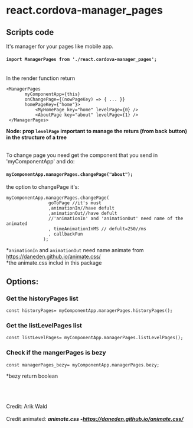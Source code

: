 # react.cordova-manager_pages

## Scripts code
It's manager for your pages like mobile app.<br>

#### `import ManagerPages from './react.cordova-manager_pages';`

<br>
In the render function return

 ```
 <ManagerPages
        myComponentApp={this}
        onChangePage={(nowPageKey) => { ... }}    
        homePageKey={"home"}>
            <MyHomePage key="home" levelPage={0} />
            <AboutPage key="about" levelPage={1} />
  </ManagerPages>
```
**Node: prop `levelPage` important to manage the returs (from back button) in the structure of a tree**<br><br>

To change page you need get the component that you send in 'myComponentApp' and do:
#### `myComponentApp.managerPages.changePage("about");` 
the option to changePage it's:
```
myComponentApp.managerPages.changePage(
                goToPage //it's must
                ,animationIn//have defult
                ,animationOut//have defult
                //'animationIn' and 'animationOut' need name of the animated
                , timeAnimationInMS // defult=250//ms
                , callbackFun
              );
```
*`animationIn` and `animationOut` need name animate from https://daneden.github.io/animate.css/  <br> 
*the animate.css includ in this package

## Options:

### Get the historyPages list
```
const historyPages= myComponentApp.managerPages.historyPages();
```

### Get the listLevelPages list
```
const listLevelPages= myComponentApp.managerPages.listLevelPages();
```


### Check if the mangerPages is bezy
```
const managerPages_bezy= myComponentApp.managerPages.bezy;
```
*bezy return boolean  
<br><br><br>


Credit:
Arik Wald
<br><br>
Credit animated:
 ***animate.css -https://daneden.github.io/animate.css/***
